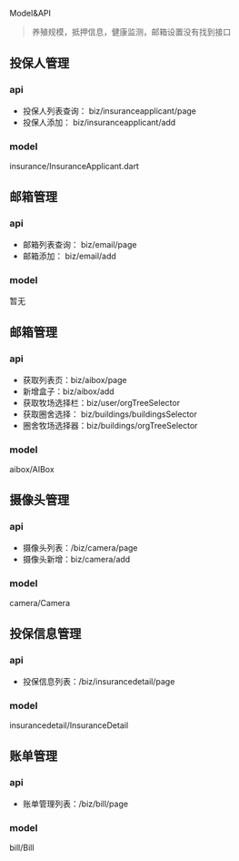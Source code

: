 Model&API

> 养殖规模，抵押信息，健康监测，邮箱设置没有找到接口

## 投保人管理

### api 

- 投保人列表查询： biz/insuranceapplicant/page
- 投保人添加： biz/insuranceapplicant/add

### model

insurance/InsuranceApplicant.dart

## 邮箱管理

### api 

- 邮箱列表查询： biz/email/page
- 邮箱添加： biz/email/add

### model

暂无


## 邮箱管理

### api 

- 获取列表页：biz/aibox/page
- 新增盒子：biz/aibox/add
- 获取牧场选择栏：biz/user/orgTreeSelector
- 获取圈舍选择： biz/buildings/buildingsSelector
- 圈舍牧场选择器：biz/buildings/orgTreeSelector

### model

aibox/AIBox

## 摄像头管理

### api 

- 摄像头列表：/biz/camera/page
- 摄像头新增：biz/camera/add

### model

camera/Camera

## 投保信息管理

### api 

- 投保信息列表：/biz/insurancedetail/page

### model

insurancedetail/InsuranceDetail

## 账单管理

### api 

- 账单管理列表：/biz/bill/page

### model

bill/Bill
